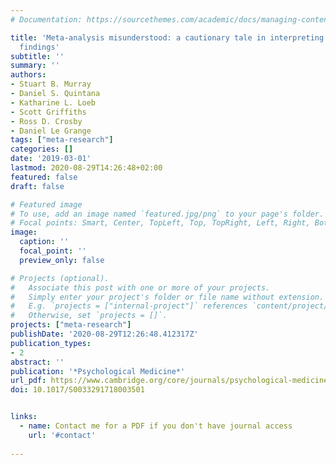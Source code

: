 ```yaml
---
# Documentation: https://sourcethemes.com/academic/docs/managing-content/

title: 'Meta-analysis misunderstood: a cautionary tale in interpreting meta-analytic
  findings'
subtitle: ''
summary: ''
authors:
- Stuart B. Murray
- Daniel S. Quintana
- Katharine L. Loeb
- Scott Griffiths
- Ross D. Crosby
- Daniel Le Grange
tags: ["meta-research"]
categories: []
date: '2019-03-01'
lastmod: 2020-08-29T14:26:48+02:00
featured: false
draft: false

# Featured image
# To use, add an image named `featured.jpg/png` to your page's folder.
# Focal points: Smart, Center, TopLeft, Top, TopRight, Left, Right, BottomLeft, Bottom, BottomRight.
image:
  caption: ''
  focal_point: ''
  preview_only: false

# Projects (optional).
#   Associate this post with one or more of your projects.
#   Simply enter your project's folder or file name without extension.
#   E.g. `projects = ["internal-project"]` references `content/project/deep-learning/index.md`.
#   Otherwise, set `projects = []`.
projects: ["meta-research"]
publishDate: '2020-08-29T12:26:48.412317Z'
publication_types:
- 2
abstract: ''
publication: '*Psychological Medicine*'
url_pdf: https://www.cambridge.org/core/journals/psychological-medicine/article/metaanalysis-misunderstood-a-cautionary-tale-in-interpreting-metaanalytic-findings/E9E6FFB408DDB029007D515186BE1D30
doi: 10.1017/S0033291718003501 


links:
  - name: Contact me for a PDF if you don't have journal access
    url: '#contact'
 
---
```

